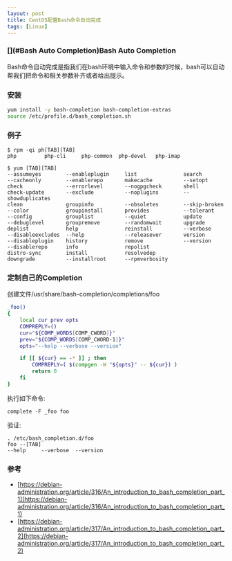 ```yaml
---
layout: post
title: CentOS配置Bash命令自动完成
tags: [Linux]
---
```


### [](#Bash Auto Completion)Bash Auto Completion

Bash命令自动完成是指我们在bash环境中输入命令和参数的时候，bash可以自动帮我们把命令和相关参数补齐或者给出提示。

### [](#安装)安装

```sh
yum install -y bash-completion bash-completion-extras
source /etc/profile.d/bash_completion.sh
```

### [](#例子)例子

```
$ rpm -qi ph[TAB][TAB]
php         php-cli     php-common  php-devel   php-imap
```

```
$ yum [TAB][TAB]
--assumeyes        --enableplugin     list               search
--cacheonly        --enablerepo       makecache          --setopt
check              --errorlevel       --nogpgcheck       shell
check-update       --exclude          --noplugins        --showduplicates
clean              groupinfo          --obsoletes        --skip-broken
--color            groupinstall       provides           --tolerant
--config           grouplist          --quiet            update
--debuglevel       groupremove        --randomwait       upgrade
deplist            help               reinstall          --verbose
--disableexcludes  --help             --releasever       version
--disableplugin    history            remove             --version
--disablerepo      info               repolist           
distro-sync        install            resolvedep         
downgrade          --installroot      --rpmverbosity 
```

### [](#定制自己的Completion)定制自己的Completion

创建文件/usr/share/bash-completion/completions/foo

```sh
_foo() 
{
    local cur prev opts
    COMPREPLY=()
    cur="${COMP_WORDS[COMP_CWORD]}"
    prev="${COMP_WORDS[COMP_CWORD-1]}"
    opts="--help --verbose --version"

    if [[ ${cur} == -* ]] ; then
        COMPREPLY=( $(compgen -W "${opts}" -- ${cur}) )
        return 0
    fi
}
```

执行如下命令:

```
complete -F _foo foo
```
验证:

```
. /etc/bash_completion.d/foo
foo --[TAB]
--help     --verbose  --version  
```
### [](#参考)参考
*   [https://debian-administration.org/article/316/An_introduction_to_bash_completion_part_1](https://debian-administration.org/article/316/An_introduction_to_bash_completion_part_1)
*   [https://debian-administration.org/article/317/An_introduction_to_bash_completion_part_2](https://debian-administration.org/article/317/An_introduction_to_bash_completion_part_2)
